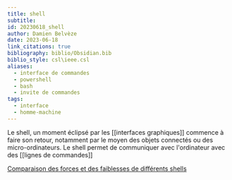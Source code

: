 ```yaml
---
title: shell
subtitle: 
id: 20230618_shell
author: Damien Belvèze
date: 2023-06-18
link_citations: true
bibliography: biblio/Obsidian.bib
biblio_style: csl\ieee.csl
aliases:
  - interface de commandes
  - powershell
  - bash
  - invite de commandes
tags:
  - interface
  - homme-machine
---
```


Le shell, un moment éclipsé par les [[interfaces graphiques]] commence à faire son retour, notamment par le moyen des objets connectés ou des micro-ordinateurs. 
Le shell permet de communiquer avec l'ordinateur avec des [[lignes de commandes]]

[Comparaison des forces et des faiblesses de différents shells](https://linuxfr.org/news/comparaison-critique-de-systemes-d-invite-de-commande)



